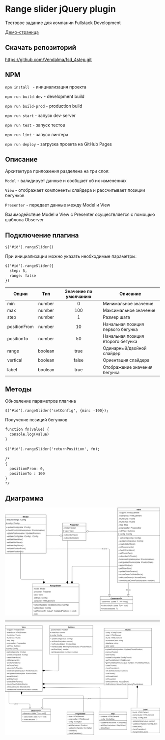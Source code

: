 # Range slider jQuery plugin

Тестовое задание для компании Fullstack Development

[Демо-страница](https://vendalma.github.io/fsd_4step/)

## Скачать репозиторий

https://github.com/Vendalma/fsd_4step.git

## NPM

`npm install ` - инициализация проекта

`npm run build-dev` - development build

`npm run build-prod` - production build

`npm run start` - запуск dev-server

`npm run test` - запуск тестов

`npm run lint` - запуск линтера

`npm run deploy` - загрузка проекта на GitHub Pages

## Описание

Архитектура приложения разделена на три слоя:

`Model` - валидирует данные и сообщает об их изменениях

`View` - отображает компоненты слайдера и рассчитывает позиции бегунков

`Presenter` - передает данные между Model и View

Взаимодействие Model и View c Presenter осуществляется с помощью шаблона Observer

## Подключение плагина

```
$('#id').rangeSlider()
```

При инициализации можно указать необходимые параметры:

```
$('#id').rangeSlider({
  step: 5,
  range: false
})
```

| Опции        |   Тип   | Значение по умолчанию | Описание                          |
| ------------ | :-----: | :-------------------: | --------------------------------- |
| min          | number  |           0           | Минимальное значение              |
| max          | number  |          100          | Максимальное значение             |
| step         | number  |           1           | Размер шага                       |
| positionFrom | number  |          10           | Начальная позиция первого бегунка |
| positionTo   | number  |          50           | Начальная позиция второго бегунка |
| range        | boolean |         true          | Одинарный/двойной слайдер         |
| vertical     | boolean |         false         | Ориентация слайдера               |
| label        | boolean |         true          | Отображение значения бегунка      |

## Методы

Обновление параметров плагина

```
$('#id').rangeSlider('setConfig', {min: -100});
```

Получение позиций бегунков

```
function fn(value) {
  console.log(value)
}

$('#id').rangeSlider('returnPosition', fn);

/*
{
  positionFrom: 0,
  positionTo : 100
}
*/
```

## Диаграмма

![alt text](uml/uml1.jpg)

---

![alt text](uml/uml2.jpg)
